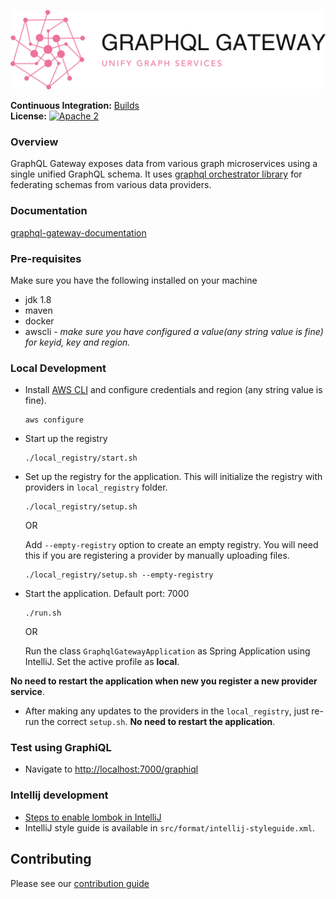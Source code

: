 <div align="center">

  ![graphql-gateway](./logo.png)

</div>

**Continuous Integration:** [Builds](https://circleci.com/gh/intuit/graphql-gateway-java) <br/>
**License:** [![Apache 2](http://img.shields.io/badge/license-Apache%202-brightgreen.svg)](http://www.apache.org/licenses/LICENSE-2.0) <br/>

### Overview

GraphQL Gateway exposes data from various graph microservices using a single unified GraphQL schema.
It uses [graphql orchestrator library](https://github.com/intuit/graphql-orchestrator-java) for federating schemas from 
various data providers.  

### Documentation
[graphql-gateway-documentation](https://intuit.github.io/graphql-orchestrator-java/) <br/>


### Pre-requisites

Make sure you have the following installed on your machine

* jdk 1.8
* maven
* docker
* awscli - _make sure you have configured a value(any string value is fine) for keyid, key and region._

### Local Development

* Install [AWS CLI](https://docs.aws.amazon.com/cli/latest/userguide/install-cliv2-mac.html#cliv2-mac-install-cmd) 
and configure credentials and region (any string value is fine).
    ```
    aws configure
    ```
    
* Start up the registry
    ```
    ./local_registry/start.sh
    ```
  
* Set up the registry for the application. This will initialize the registry with providers in `local_registry` folder.
    ```
    ./local_registry/setup.sh
    ```
    OR
     
    Add `--empty-registry` option to create an empty registry. You will need this if you are registering a provider by 
    manually uploading files. 
    ```
    ./local_registry/setup.sh --empty-registry
    ```
    
* Start the application. Default port: 7000

    ```
    ./run.sh
    ```
    OR 
   
    Run the class `GraphqlGatewayApplication` as Spring Application using IntelliJ. Set the active profile as **local**.
    
**No need to restart the application when new you register a new provider service**.

* After making any updates to the providers in the `local_registry`, just re-run the correct `setup.sh`. 
**No need to restart the application**.
  
  
### Test using GraphiQL

* Navigate to [http://localhost:7000/graphiql](http://localhost:7000/graphiql) 

### Intellij development

* [Steps to enable lombok in IntelliJ](https://www.baeldung.com/lombok-ide)
* IntelliJ style guide is available in `src/format/intellij-styleguide.xml`. 

## Contributing

Please see our [contribution guide](.github/CONTRIBUTING.md)

